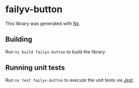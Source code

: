 # failyv-button

This library was generated with [Nx](https://nx.dev).

## Building

Run `nx build failyv-button` to build the library.

## Running unit tests

Run `nx test failyv-button` to execute the unit tests via [Jest](https://jestjs.io).
